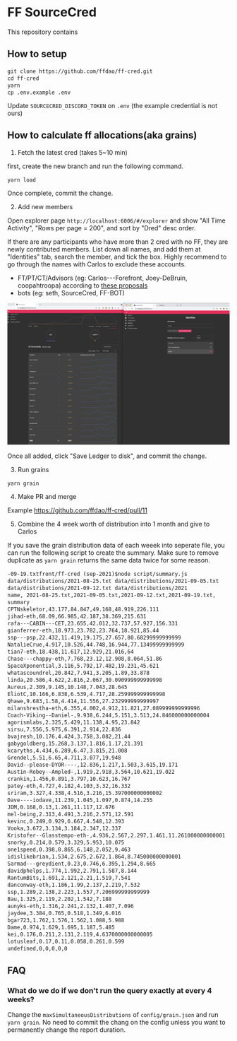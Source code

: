 # FF SourceCred 

This repository contains 

## How to setup

```
git clone https://github.com/ffdao/ff-cred.git
cd ff-cred
yarn
cp .env.example .env
```

Update `SOURCECRED_DISCORD_TOKEN` on `.env` (the example credential is not ours)

## How to calculate ff allocations(aka grains) 

1. Fetch the latest cred (takes 5~10 min)

first, create the new branch and run the following command.

```
yarn load
```

Once complete, commit the change.

2. Add new members

Open explorer page `http://localhost:6006/#/explorer` and show "All Time Activity", "Rows per page = 200", and sort by "Dred" desc order.

If there are any participants who have more than 2 cred with no FF, they are newly contributed members. List down all names, and add them at "Identities" tab, search the member, and tick the box. Highly recommend to go through the names with Carlos to exclude these accounts.

- FT/PT/CT/Advisors (eg: Carlos---Forefront, Joey-DeBruin, coopahtroopa) according to [these proposals](https://snapshot.org/#/ffdao.eth/proposal/QmejUFkTFzhWS3McVpYbfX3C4u1cBLSFqqfqysvXe3rrL5)
- bots (eg: seth, SourceCred, FF-BOT)

![](./sourcecred.png)

Once all added, click "Save Ledger to disk", and commit the change.


3. Run grains

```
yarn grain
```

4. Make PR and merge

Example https://github.com/ffdao/ff-cred/pull/11

5. Combine the 4 week worth of distribution into 1 month and give to Carlos

If you save the grain distribution data of each weeek into seperate file, you can run the following script to create the summary. Make sure to remove duplicate as `yarn grain` returns the same data twice for some reason.

```
-09-19.txtfront/ff-cred (sep-2021)$node script/summary.js data/distributions/2021-08-25.txt data/distributions/2021-09-05.txt data/distributions/2021-09-12.txt data/distributions/2021 
name, 2021-08-25.txt,2021-09-05.txt,2021-09-12.txt,2021-09-19.txt, summary
CPTNskeletor,43.177,84.847,49.168,48.919,226.111
jihad-eth,68.09,66.985,42.187,38.369,215.631
rafa---CABIN---CET,23.655,42.012,32.737,57.927,156.331
gianferrer-eth,18.973,23.782,23.764,18.921,85.44
ssp---psp,22.432,11.419,19.175,27.657,80.68299999999999
NatalieCrue,4.917,10.526,44.748,16.944,77.13499999999999
tian7-eth,18.438,11.617,12.929,21.016,64
Chase---chappy-eth,7.768,23.12,12.908,8.064,51.86
SpaceXponential,3.116,5.792,17.482,19.231,45.621
whatascoundrel,20.842,7.941,3.205,1.89,33.878
linda,20.586,4.622,2.816,2.067,30.090999999999998
Aureus,2.309,9.145,10.148,7.043,28.645
EliotC,10.166,6.838,6.539,4.717,28.259999999999998
Qhawe,9.683,1.58,4.414,11.556,27.232999999999997
milanshrestha-eth,6.355,4.002,4.912,11.821,27.089999999999996
Coach-Viking--Daniel-,9.938,6.244,5.151,3.513,24.846000000000004
agorismlabs,2.325,5.429,11.138,4.95,23.842
sirsu,7.556,5.975,6.391,2.914,22.836
bvajresh,10.176,4.424,3.758,3.082,21.44
gabygoldberg,15.268,3.137,1.816,1.17,21.391
kcaryths,4.434,6.289,6.47,3.815,21.008
Grendel,5.51,6.65,4.711,3.077,19.948
David--please-DYOR----,12.836,1.217,1.503,3.615,19.171
Austin-Robey--Ampled-,1.919,2.918,3.564,10.621,19.022
crankin,1.456,0.891,3.797,10.623,16.767
patey-eth,4.727,4.182,4.103,3.32,16.332
sriram,3.327,4.338,4.516,3.216,15.397000000000002
Dave----iodave,11.239,1.045,1.097,0.874,14.255
JDM,0.168,0.13,1.261,11.117,12.676
mel-being,2.313,4.491,3.216,2.571,12.591
kevinc,0.249,0.929,6.667,4.548,12.393
Vooka,3.672,3.134,3.184,2.347,12.337
Kristofer--Glasstempo-eth-,4.936,2.567,2.297,1.461,11.261000000000001
snorky,0.214,0.579,3.329,5.953,10.075
one1speed,0.398,0.865,6.148,2.052,9.463
idislikebrian,1.534,2.675,2.672,1.864,8.745000000000001
Sarmad---greydient,0.23,0.746,6.395,1.294,8.665
davidphelps,1.774,1.992,2.791,1.587,8.144
RantumBits,1.691,2.121,2.21,1.519,7.541
danconway-eth,1.186,1.99,2.137,2.219,7.532
ssp,1.289,2.138,2.223,1.557,7.206999999999999
Bau,1.325,2.119,2.202,1.542,7.188
aunyks-eth,1.316,2.241,2.132,1.407,7.096
jaydee,3.384,0.765,0.518,1.349,6.016
bgar723,1.762,1.576,1.562,1.088,5.988
Dame,0.974,1.629,1.695,1.187,5.485
kei,0.176,0.211,2.131,2.119,4.6370000000000005
lotusleaf,0.17,0.11,0.058,0.261,0.599
undefined,0,0,0,0,0
```

## FAQ

### What do we do if we don't run the query exactly at every 4 weeks?

Change the `maxSimultaneousDistributions` of `config/grain.json` and run `yarn grain`.
No need to commit the chang on the config unless you want to permanently change the report duration.